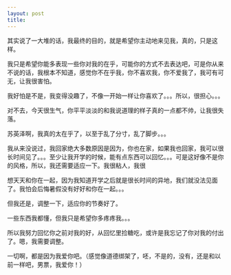 ```yaml
---
layout: post
title: 
---
```


其实说了一大堆的话，我最终的目的，就是希望你主动地来见我，真的，只是这样。

我只是希望你能多表现一些你对我的在乎，可能你的方式不去表达吧，可是你从来不说的话，我根本不知道，感觉你不在乎我，你不喜欢我，你不爱我了，我可有可无，让我很害怕。

我好怕是不是，我变得没趣了，不像一开始一样让你喜欢了。。。所以，很担心。。。

对不去，今天很生气，你平平淡淡的和我说道理的样子真的一点都不帅，让我很失落。

苏英泽啊，我真的太在乎了，以至于乱了分寸，乱了脚步。。。

我从来没说过，我回家绝大多数原因是因为，你也在家，如果我也回家，我可以很长时间见了。。。至少让我开学的时候，能有点东西可以回忆。。。可是这好像不是你的风格，所以，我还需要适应一下。我很粘人，我很

想天天和你在一起，因为我知道开学之后就是很长时间的异地，我们就没法见面了。我怕会后悔暑假没有好好和你在一起。。。

但我还是，调整一下，适应你的节奏好了。

一些东西我都懂，但我只是希望你多疼疼我。。。

所以我努力回忆你之前对我的好，从回忆里捡糖吃，或许是我忘记了你对我的付出了。嗯，我需要调整。

一切啊，都是因为我爱你吧。（感觉像道德绑架了，呸，不是的，没有，还是和以前一样吧，男票，我爱你！）
